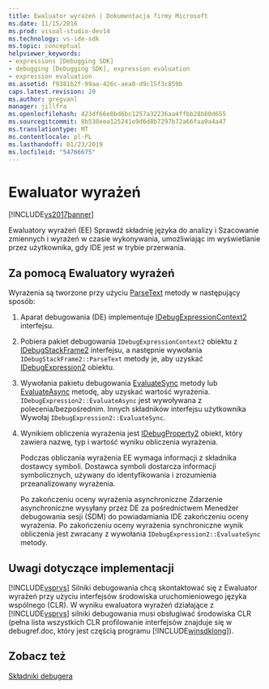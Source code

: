 ```yaml
---
title: Ewaluator wyrażeń | Dokumentacja firmy Microsoft
ms.date: 11/15/2016
ms.prod: visual-studio-dev14
ms.technology: vs-ide-sdk
ms.topic: conceptual
helpviewer_keywords:
- expressions [Debugging SDK]
- debugging [Debugging SDK], expression evaluation
- expression evaluation
ms.assetid: f9381b2f-99aa-426c-aea0-d9c15f3c859b
caps.latest.revision: 20
ms.author: gregvanl
manager: jillfra
ms.openlocfilehash: 423df66e8bd6bc1257a32236aa4ffbb28b80d655
ms.sourcegitcommit: 8b538eea125241e9d6d8b7297b72a66faa9a4a47
ms.translationtype: MT
ms.contentlocale: pl-PL
ms.lasthandoff: 01/23/2019
ms.locfileid: "54766675"
---
```

# <a name="expression-evaluator"></a>Ewaluator wyrażeń
[!INCLUDE[vs2017banner](../../includes/vs2017banner.md)]

Ewaluatory wyrażeń (EE) Sprawdź składnię języka do analizy i Szacowanie zmiennych i wyrażeń w czasie wykonywania, umożliwiając im wyświetlanie przez użytkownika, gdy IDE jest w trybie przerwania.  
  
## <a name="using-expression-evaluators"></a>Za pomocą Ewaluatory wyrażeń  
 Wyrażenia są tworzone przy użyciu [ParseText](../../extensibility/debugger/reference/idebugexpressioncontext2-parsetext.md) metody w następujący sposób:  
  
1. Aparat debugowania (DE) implementuje [IDebugExpressionContext2](../../extensibility/debugger/reference/idebugexpressioncontext2.md) interfejsu.  
  
2. Pobiera pakiet debugowania `IDebugExpressionContext2` obiektu z [IDebugStackFrame2](../../extensibility/debugger/reference/idebugstackframe2.md) interfejsu, a następnie wywołania `IDebugStackFrame2::ParseText` metody je, aby uzyskać [IDebugExpression2](../../extensibility/debugger/reference/idebugexpression2.md) obiektu.  
  
3. Wywołania pakietu debugowania [EvaluateSync](../../extensibility/debugger/reference/idebugexpression2-evaluatesync.md) metody lub [EvaluateAsync](../../extensibility/debugger/reference/idebugexpression2-evaluateasync.md) metodę, aby uzyskać wartość wyrażenia. `IDebugExpression2::EvaluateAsync` jest wywoływana z polecenia/bezpośrednim. Innych składników interfejsu użytkownika Wywołaj `IDebugExpression2::EvaluateSync`.  
  
4. Wynikiem obliczenia wyrażenia jest [IDebugProperty2](../../extensibility/debugger/reference/idebugproperty2.md) obiekt, który zawiera nazwę, typ i wartość wyniku obliczenia wyrażenia.  
  
   Podczas obliczania wyrażenia EE wymaga informacji z składnika dostawcy symboli. Dostawca symboli dostarcza informacji symbolicznych, używany do identyfikowania i zrozumienia przeanalizowany wyrażenia.  
  
   Po zakończeniu oceny wyrażenia asynchroniczne Zdarzenie asynchroniczne wysyłany przez DE za pośrednictwem Menedżer debugowania sesji (SDM) do powiadamiania IDE zakończeniu oceny wyrażenia. Po zakończeniu oceny wyrażenia synchroniczne wynik obliczenia jest zwracany z wywołania `IDebugExpression2::EvaluateSync` metody.  
  
## <a name="implementation-notes"></a>Uwagi dotyczące implementacji  
 [!INCLUDE[vsprvs](../../includes/vsprvs-md.md)] Silniki debugowania chcą skontaktować się z Ewaluator wyrażeń przy użyciu interfejsów środowiska uruchomieniowego języka wspólnego (CLR). W wyniku ewaluatora wyrażeń działające z [!INCLUDE[vsprvs](../../includes/vsprvs-md.md)] silniki debugowania musi obsługiwać środowiska CLR (pełna lista wszystkich CLR profilowanie interfejsów znajduje się w debugref.doc, który jest częścią programu [!INCLUDE[winsdklong](../../includes/winsdklong-md.md)]).  
  
## <a name="see-also"></a>Zobacz też  
 [Składniki debugera](../../extensibility/debugger/debugger-components.md)
